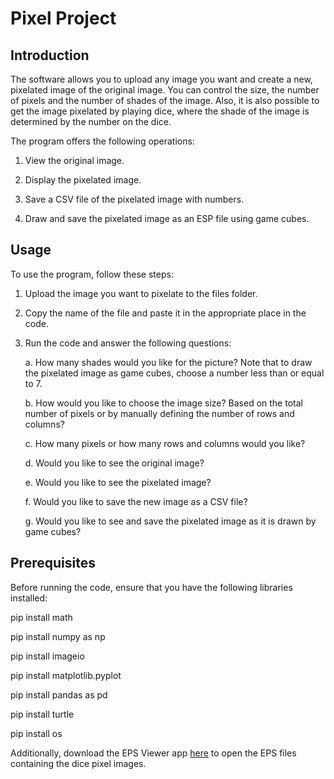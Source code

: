 # Pixel Project
## Introduction

The software allows you to upload any image you want and create a new, pixelated image of the original image. You can control the size, the number of pixels and the number of shades of the image. Also, it is also possible to get the image pixelated by playing dice, where the shade of the image is determined by the number on the dice. 

The program offers the following operations:

1. View the original image.

2. Display the pixelated image.

3. Save a CSV file of the pixelated image with numbers.

4. Draw and save the pixelated image as an ESP file using game cubes.

## Usage
To use the program, follow these steps:

1. Upload the image you want to pixelate to the files folder.

2. Copy the name of the file and paste it in the appropriate place in the code.

3. Run the code and answer the following questions:
    
    a. How many shades would you like for the picture? Note that to draw the pixelated image as game cubes, choose a number less than or equal to 7.
    
    b. How would you like to choose the image size? Based on the total number of pixels or by manually defining the number of rows and columns?
    
    c. How many pixels or how many rows and columns would you like?
    
    d. Would you like to see the original image?
    
    e. Would you like to see the pixelated image?
    
    f. Would you like to save the new image as a CSV file?
    
    g. Would you like to see and save the pixelated image as it is drawn by game cubes?
  
## Prerequisites

Before running the code, ensure that you have the following libraries installed:

pip install math

pip install numpy as np

pip install imageio

pip install matplotlib.pyplot

pip install pandas as pd

pip install turtle

pip install os

Additionally, download the EPS Viewer app [here](https://epsviewer.org/download.aspx) to open the EPS files containing the dice pixel images.
